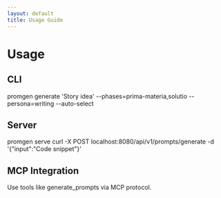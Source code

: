 ```yaml
---
layout: default
title: Usage Guide
---
```


# Usage

## CLI
promgen generate 'Story idea' --phases=prima-materia,solutio --persona=writing --auto-select

## Server
promgen serve
curl -X POST localhost:8080/api/v1/prompts/generate -d '{"input":"Code snippet"}'

## MCP Integration
Use tools like generate_prompts via MCP protocol.